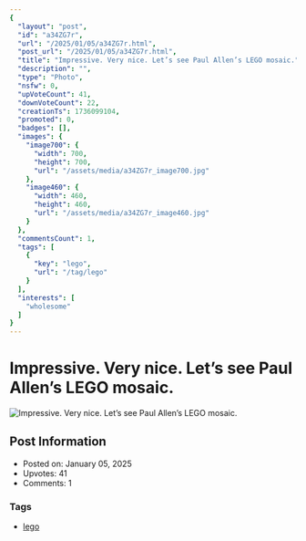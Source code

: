 ```yaml
---
{
  "layout": "post",
  "id": "a34ZG7r",
  "url": "/2025/01/05/a34ZG7r.html",
  "post_url": "/2025/01/05/a34ZG7r.html",
  "title": "Impressive. Very nice. Let’s see Paul Allen’s LEGO mosaic.",
  "description": "",
  "type": "Photo",
  "nsfw": 0,
  "upVoteCount": 41,
  "downVoteCount": 22,
  "creationTs": 1736099104,
  "promoted": 0,
  "badges": [],
  "images": {
    "image700": {
      "width": 700,
      "height": 700,
      "url": "/assets/media/a34ZG7r_image700.jpg"
    },
    "image460": {
      "width": 460,
      "height": 460,
      "url": "/assets/media/a34ZG7r_image460.jpg"
    }
  },
  "commentsCount": 1,
  "tags": [
    {
      "key": "lego",
      "url": "/tag/lego"
    }
  ],
  "interests": [
    "wholesome"
  ]
}
---
```


# Impressive. Very nice. Let’s see Paul Allen’s LEGO mosaic.

![Impressive. Very nice. Let’s see Paul Allen’s LEGO mosaic.](/assets/media/a34ZG7r_image700.jpg)

## Post Information

- Posted on: January 05, 2025
- Upvotes: 41
- Comments: 1

### Tags

- [lego](/tag/lego)
